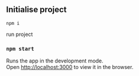 

## Initialise project
`npm i`

run project
### `npm start`

Runs the app in the development mode.<br />
Open [http://localhost:3000](http://localhost:3000) to view it in the browser.

